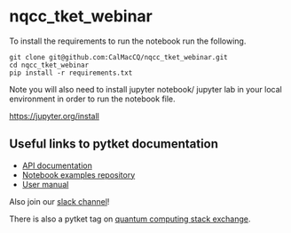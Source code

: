 # nqcc_tket_webinar

To install the requirements to run the notebook run the following.

```
git clone git@github.com:CalMacCQ/nqcc_tket_webinar.git
cd nqcc_tket_webinar
pip install -r requirements.txt
```

Note you will also need to install jupyter notebook/ jupyter lab in your local environment in order to run the notebook file.

https://jupyter.org/install

## Useful links to pytket documentation

* [API documentation](https://cqcl.github.io/tket/pytket/api/#) 
* [Notebook examples repository](https://github.com/CQCL/pytket/tree/main/examples) 
* [User manual](https://cqcl.github.io/pytket/manual/index.html) 

Also join our [slack channel](https://tketusers.slack.com/join/shared_invite/zt-18qmsamj9-UqQFVdkRzxnXCcKtcarLRA#/shared-invite/email)! 

There is also a pytket tag on [quantum computing stack exchange](https://quantumcomputing.stackexchange.com/questions/tagged/pytket).
